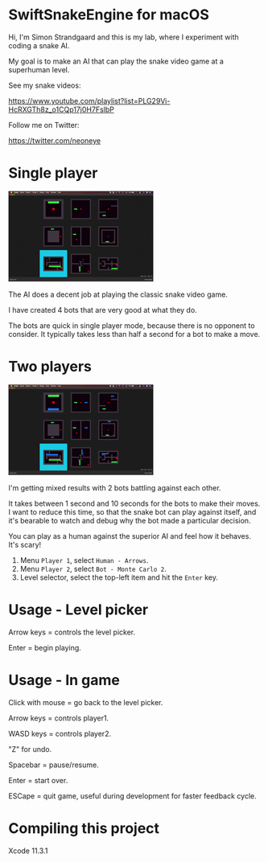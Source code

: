 # SwiftSnakeEngine for macOS

Hi, I'm Simon Strandgaard and this is my lab, where I experiment with coding a snake AI.

My goal is to make an AI that can play the snake video game at a superhuman level.

See my snake videos:

https://www.youtube.com/playlist?list=PLG29Vi-HcRXGTh8z_o1CQp17j0H7FslbP

Follow me on Twitter:

https://twitter.com/neoneye



# Single player

<p align="left">
<img src="screenshots/SwiftSnakeEngine_SinglePlayer.gif" alt="Animation of SwiftSnakeEngine in SinglePlayer mode"/>
</p>

The AI does a decent job at playing the classic snake video game.

I have created 4 bots that are very good at what they do.

The bots are quick in single player mode, because there is no opponent to consider.
It typically takes less than half a second for a bot to make a move.


# Two players

<p align="left">
<img src="screenshots/SwiftSnakeEngine_TwoPlayers.gif" alt="Animation of SwiftSnakeEngine in TwoPlayer mode"/>
</p>

I'm getting mixed results with 2 bots battling against each other.

It takes between 1 second and 10 seconds for the bots to make their moves.
I want to reduce this time, so that the snake bot can play against itself, 
and it's bearable to watch and debug why the bot made a particular decision.

You can play as a human against the superior AI and feel how it behaves. It's scary!

1. Menu `Player 1`, select `Human - Arrows`.
2. Menu `Player 2`, select `Bot - Monte Carlo 2`.
3. Level selector, select the top-left item and hit the `Enter` key.


# Usage - Level picker

Arrow keys = controls the level picker.

Enter = begin playing.


# Usage - In game

Click with mouse = go back to the level picker.

Arrow keys = controls player1.

WASD keys = controls player2.

"Z" for undo.

Spacebar = pause/resume.

Enter = start over.

ESCape = quit game, useful during development for faster feedback cycle.


# Compiling this project

Xcode 11.3.1


